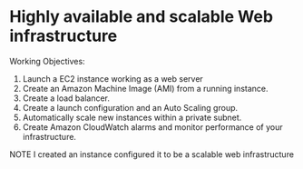 # Highly available and scalable Web infrastructure

Working Objectives:

1. Launch a EC2 instance working as a web server
2. Create an Amazon Machine Image (AMI) from a running instance.
3. Create a load balancer.
4. Create a launch configuration and an Auto Scaling group.
5. Automatically scale new instances within a private subnet.
6. Create Amazon CloudWatch alarms and monitor performance of your infrastructure.


NOTE
I created an instance configured it to be a scalable web infrastructure